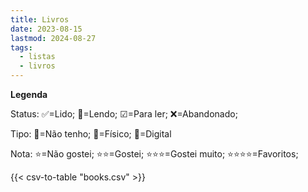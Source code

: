 ```yaml
---
title: Livros
date: 2023-08-15
lastmod: 2024-08-27
tags:
  - listas
  - livros
---
```


**Legenda**

Status: ✅=Lido; 👀=Lendo; ☑=Para ler; ❌=Abandonado;

Tipo: 🛒=Não tenho; 📗=Físico; 📱=Digital

Nota: ⭐=Não gostei; ⭐⭐=Gostei; ⭐⭐⭐=Gostei muito; ⭐⭐⭐⭐=Favoritos;

{{< csv-to-table "books.csv" >}}
